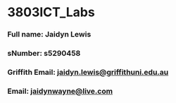 # 3803ICT_Labs
### Full name: Jaidyn Lewis
### sNumber: s5290458
### Griffith Email: jaidyn.lewis@griffithuni.edu.au
### Email: jaidynwayne@live.com 
